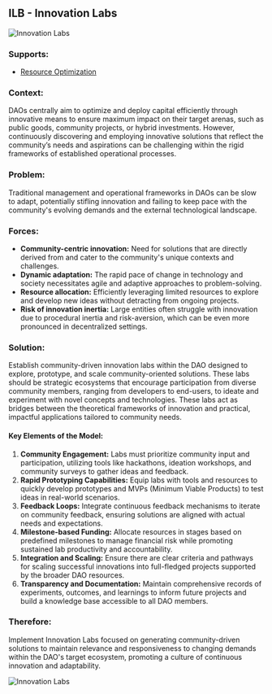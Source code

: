 ## ILB - Innovation Labs

![Innovation Labs](./output/illustrations/innovation_labs.png)

### Supports:
* [Resource Optimization](./resource_optimization.html)

### Context:
DAOs centrally aim to optimize and deploy capital efficiently through innovative means to ensure maximum impact on their target arenas, such as public goods, community projects, or hybrid investments. However, continuously discovering and employing innovative solutions that reflect the community’s needs and aspirations can be challenging within the rigid frameworks of established operational processes.

### Problem:
Traditional management and operational frameworks in DAOs can be slow to adapt, potentially stifling innovation and failing to keep pace with the community's evolving demands and the external technological landscape.

### Forces:
- **Community-centric innovation:** Need for solutions that are directly derived from and cater to the community's unique contexts and challenges.
- **Dynamic adaptation:** The rapid pace of change in technology and society necessitates agile and adaptive approaches to problem-solving.
- **Resource allocation:** Efficiently leveraging limited resources to explore and develop new ideas without detracting from ongoing projects.
- **Risk of innovation inertia:** Large entities often struggle with innovation due to procedural inertia and risk-aversion, which can be even more pronounced in decentralized settings.

### Solution:
Establish community-driven innovation labs within the DAO designed to explore, prototype, and scale community-oriented solutions. These labs should be strategic ecosystems that encourage participation from diverse community members, ranging from developers to end-users, to ideate and experiment with novel concepts and technologies. These labs act as bridges between the theoretical frameworks of innovation and practical, impactful applications tailored to community needs.

#### Key Elements of the Model:
1. **Community Engagement:** Labs must prioritize community input and participation, utilizing tools like hackathons, ideation workshops, and community surveys to gather ideas and feedback.
2. **Rapid Prototyping Capabilities:** Equip labs with tools and resources to quickly develop prototypes and MVPs (Minimum Viable Products) to test ideas in real-world scenarios.
3. **Feedback Loops:** Integrate continuous feedback mechanisms to iterate on community feedback, ensuring solutions are aligned with actual needs and expectations.
4. **Milestone-based Funding:** Allocate resources in stages based on predefined milestones to manage financial risk while promoting sustained lab productivity and accountability.
5. **Integration and Scaling:** Ensure there are clear criteria and pathways for scaling successful innovations into full-fledged projects supported by the broader DAO resources.
6. **Transparency and Documentation:** Maintain comprehensive records of experiments, outcomes, and learnings to inform future projects and build a knowledge base accessible to all DAO members.

### Therefore:
Implement Innovation Labs focused on generating community-driven solutions to maintain relevance and responsiveness to changing demands within the DAO's target ecosystem, promoting a culture of continuous innovation and adaptability.


![Innovation Labs](./output/innovation_labs_specific_graph.png)
